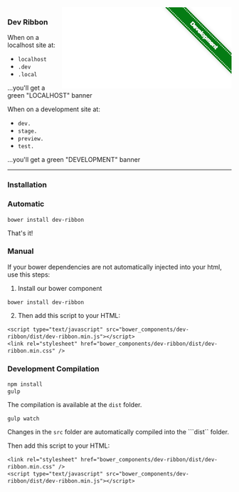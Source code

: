 <img align="right" src="screenshot.png">

### Dev Ribbon
When on a localhost site at:
  * `localhost`
  * `.dev`
  * `.local`

...you'll get a green "LOCALHOST" banner

When on a development site at:
  * `dev.`
  * `stage.`
  * `preview.`
  * `test.`

...you'll get a green "DEVELOPMENT" banner

---
### Installation

### Automatic
```
bower install dev-ribbon
```
That's it!

### Manual
If your bower dependencies are not automatically injected into your html, use this steps:

1. Install our bower component 
```
bower install dev-ribbon
```

2. Then add this script to your HTML:
```
<script type="text/javascript" src="bower_components/dev-ribbon/dist/dev-ribbon.min.js"></script>
<link rel="stylesheet" href="bower_components/dev-ribbon/dist/dev-ribbon.min.css" />
```

### Development Compilation
```
npm install
gulp
```
The compilation is available at the ``dist`` folder.


```
gulp watch
```
Changes in the ``src`` folder are automatically compiled into the ```dist`` folder.


Then add this script to your HTML:
```
<link rel="stylesheet" href="bower_components/dev-ribbon/dist/dev-ribbon.min.css" />
<script type="text/javascript" src="bower_components/dev-ribbon/dist/dev-ribbon.min.js"></script>
```
